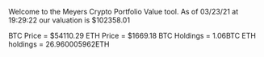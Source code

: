Welcome to the Meyers Crypto Portfolio Value tool. 
As of 03/23/21 at 19:29:22 our valuation is $102358.01 

BTC Price = $54110.29
 ETH Price = $1669.18
BTC Holdings = 1.06BTC
 ETH holdings = 26.960005962ETH 
